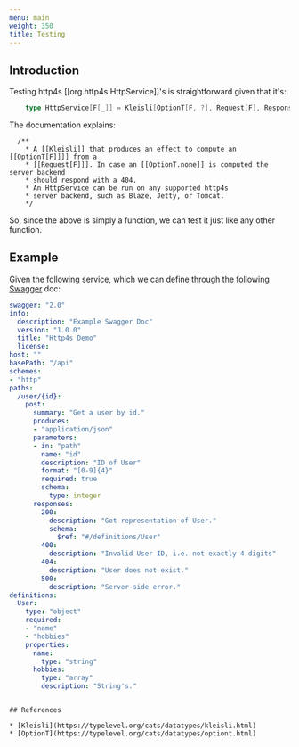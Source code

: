 ```yaml
---
menu: main
weight: 350
title: Testing
---
```


## Introduction

Testing http4s [[org.http4s.HttpService]]'s is straightforward given that it's:

```scala
    type HttpService[F[_]] = Kleisli[OptionT[F, ?], Request[F], Response[F]]
```

The documentation explains:

```
  /**
    * A [[Kleisli]] that produces an effect to compute an [[OptionT[F]]]] from a
    * [[Request[F]]]. In case an [[OptionT.none]] is computed the server backend
    * should respond with a 404.
    * An HttpService can be run on any supported http4s
    * server backend, such as Blaze, Jetty, or Tomcat.
    */
```

So, since the above is simply a function, we can test it just like any other function.

## Example

Given the following service, which we can define through the following [Swagger]() doc:

```yaml
swagger: "2.0"
info:
  description: "Example Swagger Doc"
  version: "1.0.0"
  title: "Http4s Demo"
  license:
host: ""
basePath: "/api"
schemes:
- "http"
paths:
  /user/{id}:
    post:
      summary: "Get a user by id."
      produces:
      - "application/json"
      parameters:
      - in: "path"
        name: "id"
        description: "ID of User"
        format: "[0-9]{4}"
        required: true
        schema:
          type: integer
      responses:
        200:
          description: "Got representation of User."
          schema:
            $ref: "#/definitions/User"
        400:
          description: "Invalid User ID, i.e. not exactly 4 digits"
        404: 
          description: "User does not exist."
        500:
          description: "Server-side error."  
definitions:
  User:
    type: "object"
    required:
    - "name"
    - "hobbies"
    properties:
      name:
        type: "string"
      hobbies:
        type: "array"
        description: "String's."
``` 

```tut:book

## References

* [Kleisli](https://typelevel.org/cats/datatypes/kleisli.html)
* [OptionT](https://typelevel.org/cats/datatypes/optiont.html)

